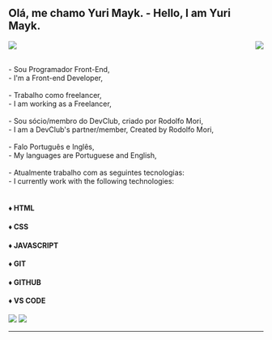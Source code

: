## Olá, me chamo Yuri Mayk. - Hello, I am Yuri Mayk.

<img src="https://img.shields.io/static/v1?label=Overview&message=YuriMayk&color=f8efd4&style=for-the-badge&logo=GitHub">
<img align='right' src="https://github-readme-stats.vercel.app/api?username=YuriMayk&show_icons=true&title_color=783c00&text_color=af552e&icon_color=783c00&bg_color=f8efd4&cache_seconds=2300">
<div>
  <p>
</br>
 - Sou Programador Front-End, 
 </br>
 - I'm a Front-end Developer,
</br>
</br>
 - Trabalho como freelancer, 
</br>
 - I am working as a Freelancer,
</br>
</br>
 - Sou sócio/membro do DevClub, criado por Rodolfo Mori,
 </br>
 - I am a DevClub's partner/member, Created by Rodolfo Mori,
</br>
</br>
 - Falo Português e Inglês,
 </br>
 - My languages are Portuguese and English,
</br>
</br>
 - Atualmente trabalho com as seguintes tecnologias: 
 </br>
 - I currently work with the following technologies:
</br>
</br>
</p>

#### ♦ HTML 
#### ♦ CSS
#### ♦ JAVASCRIPT
#### ♦ GIT
#### ♦ GITHUB
#### ♦ VS CODE

</div>


<p align="left">
  <a href="mailto:yuri.mayk@gmail.com" alt="Gmail">
  <img src="https://img.shields.io/badge/-Gmail-FF0000?style=flat-square&labelColor=FF0000&logo=gmail&logoColor=white&link=LINK-DO-SEU-EMAIL" /></a>

  <a href="https://www.linkedin.com/in/yuri-m-88a426a3/" alt="Linkedin">
  <img src="https://img.shields.io/badge/-Linkedin-0e76a8?style=flat-square&logo=Linkedin&logoColor=white&link=LINK-DO-SEU-LINKEDIN" /></a>

  

<hr>

